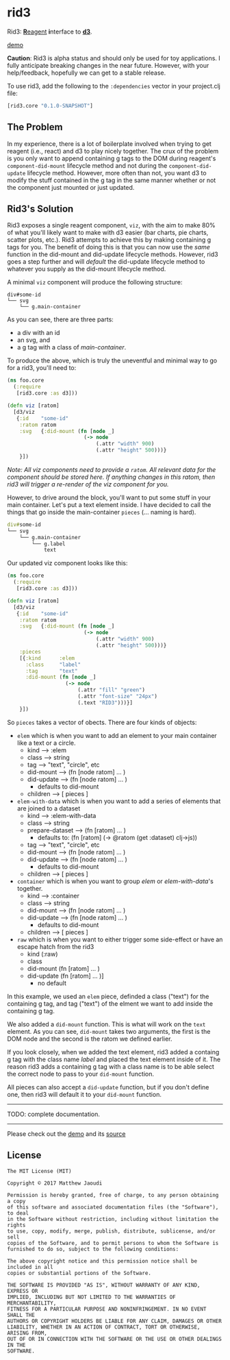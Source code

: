 # rid3

Rid3: [**R**eagent](https://github.com/reagent-project/reagent) **i**nterface to [**d3**](https://d3js.org/).

[demo](http://rid3.s3-website-us-west-1.amazonaws.com/)

**Caution**: Rid3 is alpha status and should only be used for toy applications.  I fully anticipate breaking changes in the near future. However, with your help/feedback, hopefully we can get to a stable release.

To use rid3, add the following to the `:dependencies` vector in your project.clj file:

```clojure
[rid3.core "0.1.0-SNAPSHOT"]
```

## The Problem

In my experience, there is a lot of boilerplate involved when trying to get reagent (i.e., react) and d3 to play nicely together.  The crux of the problem is you only want to append containing g tags to the DOM during reagent's `component-did-mount` lifecycle method and not during the `component-did-update` lifecycle method. However, more often than not, you want d3 to modify the stuff contained in the g tag in the same manner whether or not the component just mounted or just updated.

## Rid3's Solution

Rid3 exposes a single reagent component, `viz`, with the aim to make 80% of what you'll likely want to make with d3 easier (bar charts, pie charts, scatter plots, etc.).  Rid3 attempts to achieve this by making containing g tags for you. The benefit of doing this is that you can now use the *same* function in the did-mount and did-update lifecycle methods.  However, rid3 goes a step further and will *default* the did-update lifecycle method to whatever you supply as the did-mount lifecycle method.

A minimal `viz` component will produce the following structure:

```
div#some-id
└── svg
    └── g.main-container
```

As you can see, there are three parts: 
- a div with an id
- an svg, and
- a g tag with a class of *main-container*. 

To produce the above, which is truly the uneventful and minimal way to go for a rid3, you'll need to:

```clojure
(ns foo.core
  (:require
   [rid3.core :as d3]))

(defn viz [ratom]
  [d3/viz
   {:id    "some-id"
    :ratom ratom
    :svg   {:did-mount (fn [node _]
                         (-> node
                             (.attr "width" 900)
                             (.attr "height" 500)))}
    }])
```

*Note: All viz components need to provide a `ratom`. All relevant data for the component should be stored here. If anything changes in this ratom, then rid3 will trigger a re-render of the viz component for you.*

However, to drive around the block, you'll want to put some stuff in your main container. Let's put a text element inside.  I have decided to call the things that go inside the main-container `pieces` (... naming is hard).

```clojure
div#some-id
└── svg
    └── g.main-container
        └── g.label
            text
```

Our updated viz component looks like this:

```clojure
(ns foo.core
  (:require
   [rid3.core :as d3]))

(defn viz [ratom]
  [d3/viz
   {:id    "some-id"
    :ratom ratom
    :svg   {:did-mount (fn [node _]
                         (-> node
                             (.attr "width" 900)
                             (.attr "height" 500)))}
    :pieces
    [{:kind      :elem
      :class     "label"
      :tag       "text"
      :did-mount (fn [node _]
                   (-> node
                       (.attr "fill" "green")
                       (.attr "font-size" "24px")
                       (.text "RID3")))}]
    }])
```

So `pieces` takes a vector of obects.  There are four kinds of objects:

- `elem` which is when you want to add an element to your main container like a text or a circle.
    - kind --> :elem
	- class --> string
	- tag --> "text", "circle", etc
	- did-mount --> (fn [node ratom] ... )
	- did-update -->  (fn [node ratom] ... )
	    - defaults to did-mount
	- children --> [ pieces ]
- `elem-with-data` which is when you want to add a series of elements that are joined to a dataset
    - kind --> :elem-with-data
	- class --> string
	- prepare-dataset --> (fn [ratom] ... )
	    - defaults to: (fn [ratom] (-> @ratom (get :dataset) clj->js))
	- tag --> "text", "circle", etc
	- did-mount --> (fn [node ratom] ... )
	- did-update -->  (fn [node ratom] ... )
	    - defaults to did-mount
	- children --> [ pieces ]
- `container` which is when you want to group *elem* or *elem-with-data*'s together.
    - kind --> :container
	- class --> string
	- did-mount --> (fn [node ratom] ... )
	- did-update -->  (fn [node ratom] ... )
	    - defaults to did-mount
	- children --> [ pieces ]
- `raw` which is when you want to either trigger some side-effect or have an escape hatch from the rid3
    - kind (:raw)
	- class
	- did-mount (fn [ratom] ... )
	- did-update (fn [ratom] ... )]
	    - no default

In this example, we used an `elem` piece, definded a class ("text") for the containing g tag, and tag ("text") of the elment we want to add inside the containing g tag.

We also added a `did-mount` function.  This is what will work on the `text` element.  As you can see, `did-mount` takes two arguments, the first is the DOM node and the second is the ratom we defined earlier.

If you look closely, when we added the text element, rid3 added a containg g tag with the class name *label* and placed the text element inside of it.  The reason rid3 adds a containing g tag with a class name is to be able select the correct node to pass to your `did-mount` function.

All pieces can also accept a `did-update` function, but if you don't define one, then rid3 will default it to your `did-mount` function.

---

TODO: complete documentation.

---

Please check out the [demo](http://rid3.s3-website-us-west-1.amazonaws.com/) and its [source](https://github.com/gadfly361/rid3/tree/master/src/demo/rid3)


## License

```
The MIT License (MIT)

Copyright © 2017 Matthew Jaoudi

Permission is hereby granted, free of charge, to any person obtaining a copy
of this software and associated documentation files (the "Software"), to deal
in the Software without restriction, including without limitation the rights
to use, copy, modify, merge, publish, distribute, sublicense, and/or sell
copies of the Software, and to permit persons to whom the Software is
furnished to do so, subject to the following conditions:

The above copyright notice and this permission notice shall be included in all
copies or substantial portions of the Software.

THE SOFTWARE IS PROVIDED "AS IS", WITHOUT WARRANTY OF ANY KIND, EXPRESS OR
IMPLIED, INCLUDING BUT NOT LIMITED TO THE WARRANTIES OF MERCHANTABILITY,
FITNESS FOR A PARTICULAR PURPOSE AND NONINFRINGEMENT. IN NO EVENT SHALL THE
AUTHORS OR COPYRIGHT HOLDERS BE LIABLE FOR ANY CLAIM, DAMAGES OR OTHER
LIABILITY, WHETHER IN AN ACTION OF CONTRACT, TORT OR OTHERWISE, ARISING FROM,
OUT OF OR IN CONNECTION WITH THE SOFTWARE OR THE USE OR OTHER DEALINGS IN THE
SOFTWARE.
```
